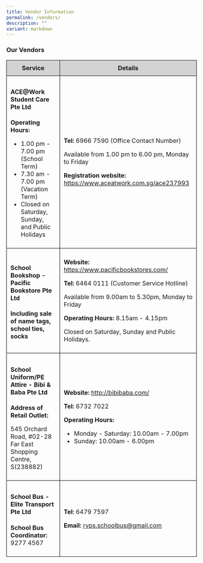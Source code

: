 ```yaml
---
title: Vendor Information
permalink: /vendors/
description: ""
variant: markdown
---
```

<h3>Our Vendors</h3>

<table style="width: 100%; border-collapse: collapse;">
  <tbody>
    <tr>
      <th style="background-color: lightgrey; border: 1px solid black; padding: 10px;">Service</th>
      <th style="background-color: lightgrey; border: 1px solid black; padding: 10px;">Details</th>
    </tr>
    <tr>
      <td style="border: 1px solid black; padding: 10px;">
        <h4>ACE@Work Student Care Pte Ltd</h4>
        <p><strong>Operating Hours:</strong></p>
        <ul>
          <li>1.00 pm - 7.00 pm (School Term)</li>
          <li>7.30 am - 7.00 pm (Vacation Term)</li>
          <li>Closed on Saturday, Sunday, and Public Holidays</li>
        </ul>
      </td>
      <td style="border: 1px solid black; padding: 10px;">
        <p><strong>Tel:</strong> 6966 7590 (Office Contact Number)</p>
        <p>Available from 1.00 pm to 6.00 pm, Monday to Friday</p>
        <p><strong>Registration website:</strong> <a href="https://www.aceatwork.com.sg/ace237993">https://www.aceatwork.com.sg/ace237993</a></p>
      </td>
    </tr>
    <tr>
      <td style="border: 1px solid black; padding: 10px;">
        <h4>School Bookshop - Pacific Bookstore Pte Ltd</h4>
        <p><strong>Including sale of name tags, school ties, socks</strong></p>
      </td>
      <td style="border: 1px solid black; padding: 10px;">
        <p><strong>Website:</strong> <a href="https://www.pacificbookstores.com/">https://www.pacificbookstores.com/</a></p>
        <p><strong>Tel:</strong> 6464 0111 (Customer Service Hotline)</p>
        <p>Available from 9.00am to 5.30pm, Monday to Friday</p>
        <p><strong>Operating Hours:</strong> 8.15am - 4.15pm</p>
        <p>Closed on Saturday, Sunday and Public Holidays.</p>
      </td>
    </tr>
    <tr>
      <td style="border: 1px solid black; padding: 10px;">
        <h4>School Uniform/PE Attire - Bibi &amp; Baba Pte Ltd</h4>
        <p><strong>Address of Retail Outlet:</strong></p>
        <p>545 Orchard Road, #02-28 Far East Shopping Centre, S(238882)</p>
      </td>
      <td style="border: 1px solid black; padding: 10px;">
        <p><strong>Website:</strong> <a href="http://bibibaba.com/">http://bibibaba.com/</a></p>
        <p><strong>Tel:</strong> 6732 7022</p>
        <p><strong>Operating Hours:</strong></p>
        <ul>
          <li>Monday - Saturday: 10.00am - 7.00pm</li>
          <li>Sunday: 10.00am - 6.00pm</li>
        </ul>
      </td>
    </tr>
    <tr>
      <td style="border: 1px solid black; padding: 10px;">
        <h4>School Bus - Elite Transport Pte Ltd</h4>
        <p><strong>School Bus Coordinator:</strong> 9277 4567</p>
      </td>
      <td style="border: 1px solid black; padding: 10px;">
        <p><strong>Tel:</strong> 6479 7597</p>
        <p><strong>Email:</strong> <a href="mailto:rvps.schoolbus@gmail.com">rvps.schoolbus@gmail.com</a></p>
      </td>
    </tr>
  </tbody>
</table>